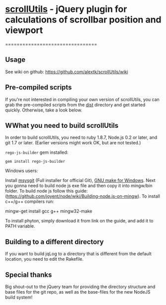 # [scrollUtils]() - jQuery plugin for calculations of scrollbar position and viewport
================================

Usage
---------------------
See wiki on github: https://github.com/alextk/scrollUtils/wiki

Pre-compiled scripts
--------------------
If you're not interested in compiling your own version of scrollUtils, you can grab the pre-compiled scripts from the
[dist](https://github.com/alextk/scrollUtils/tree/master/dist/) directory and get started quickly. Otherwise, take a look below.


WWhat you need to build scrollUtils
----------------------------
In order to build scrollUtils, you need to ruby 1.8.7, Node.js 0.2 or later, and git 1.7 or later.
(Earlier versions might work OK, but are not tested.)

`rego-js-builder` gem installed:

    gem install rego-js-builder


Windows users:

   Install [msysgit](https://code.google.com/p/msysgit/) (Full installer for official Git),
   [GNU make for Windows](http://gnuwin32.sourceforge.net/packages/make.htm).
   Next you gonna need to build node js exe file and then copy it into mingw/bin folder. To build node js follow this guide:
   (https://github.com/joyent/node/wiki/Building-node.js-on-mingw). To install c++/g++ compilers run:

   mingw-get install gcc g++ mingw32-make

   To install phyton, simply download it from link on the guide, and add it to PATH variable.

Building to a different directory
---------------------------------
If you want to build jqLog to a directory that is different from the default location, you need to edit the Rakefile.


Special thanks
--------------
Big shout-out to the jQuery team for providing the directory structure and base files for the git repo, as well as the base-files for the new NodeJS build system!
